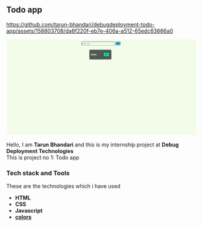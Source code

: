 ## Todo app

https://github.com/tarun-bhandari/debugdeployment-todo-app/assets/158803708/da6f220f-eb7e-406a-a512-65edc63666a0

![Home](./assets/home.png)

Hello, I am **Tarun Bhandari** and this is my internship project at **Debug Deployment Technologies**  
This is project no 1: Todo app

### Tech stack and Tools

These are the technologies which i have used  

- **HTML**
- **CSS** 
- **Javascript** 
- **[colors](https://coolors.co/)**


